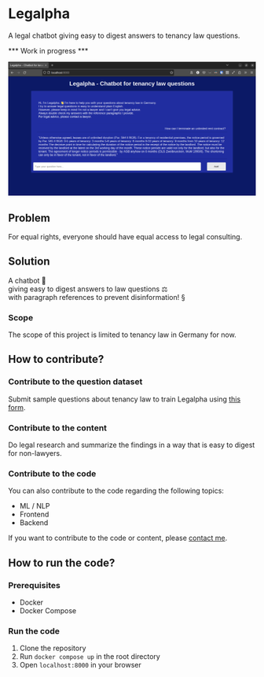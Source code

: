 # Legalpha
A legal chatbot giving easy to digest answers to tenancy law questions.

*** Work in progress ***

![Image](./screenshots/1.png)

## Problem
For equal rights, everyone should have equal access to legal consulting.

## Solution
A chatbot 🤖 <br/>
giving easy to digest answers to law questions ⚖️ <br/>
with paragraph references to prevent disinformation! §

### Scope
The scope of this project is limited to tenancy law in Germany for now.

## How to contribute?
### Contribute to the question dataset
Submit sample questions about tenancy law to train Legalpha using <a href="https://airtable.com/shrxkifiAiuAFO8Cl
">this form</a>.

### Contribute to the content
Do legal research and summarize the findings in a way that is easy to digest for non-lawyers. 

### Contribute to the code
You can also contribute to the code regarding the following topics:
- ML / NLP
- Frontend
- Backend

If you want to contribute to the code or content, please <a href='https://www.linkedin.com/in/ege-atmaca/'>contact me</a>.

## How to run the code?
### Prerequisites
- Docker
- Docker Compose

### Run the code
1. Clone the repository
2. Run `docker compose up` in the root directory
3. Open `localhost:8000` in your browser
